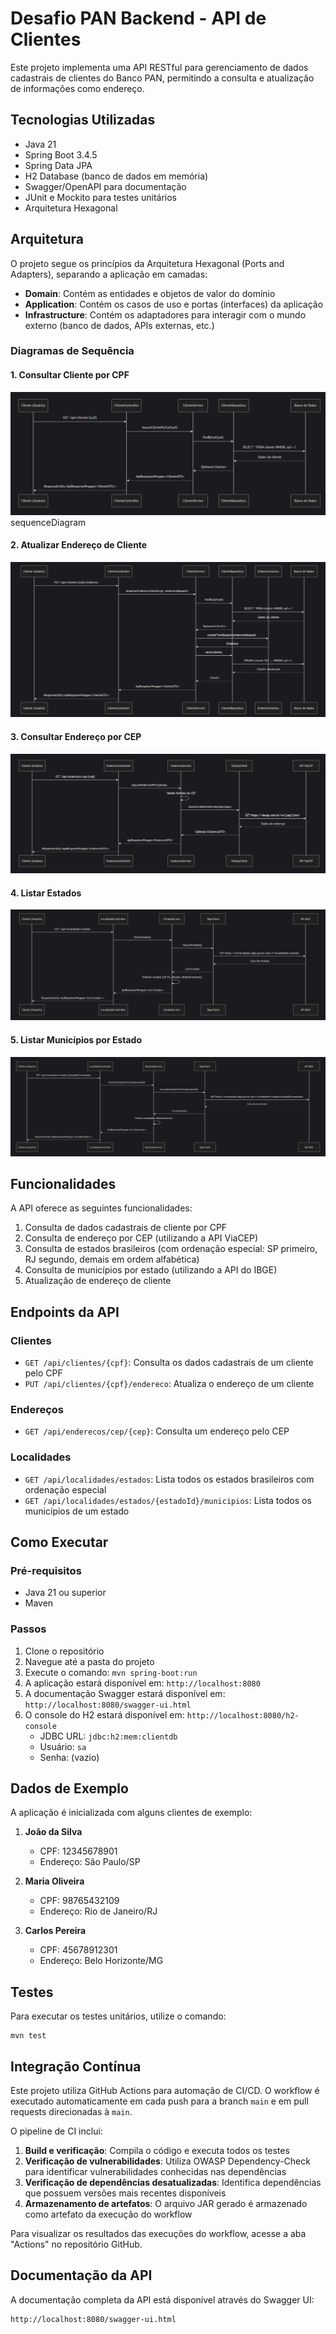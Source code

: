 # Desafio PAN Backend - API de Clientes

Este projeto implementa uma API RESTful para gerenciamento de dados cadastrais de clientes do Banco PAN, permitindo a consulta e atualização de informações como endereço.

## Tecnologias Utilizadas

- Java 21
- Spring Boot 3.4.5
- Spring Data JPA
- H2 Database (banco de dados em memória)
- Swagger/OpenAPI para documentação
- JUnit e Mockito para testes unitários
- Arquitetura Hexagonal

## Arquitetura

O projeto segue os princípios da Arquitetura Hexagonal (Ports and Adapters), separando a aplicação em camadas:

- **Domain**: Contém as entidades e objetos de valor do domínio
- **Application**: Contém os casos de uso e portas (interfaces) da aplicação
- **Infrastructure**: Contém os adaptadores para interagir com o mundo externo (banco de dados, APIs externas, etc.)

### Diagramas de Sequência

#### 1. Consultar Cliente por CPF

![diagrama-consultar.png](diagrama-consultar.png)sequenceDiagram


#### 2. Atualizar Endereço de Cliente

![diagrama-put-clientes.png](diagrama-put-clientes.png)

#### 3. Consultar Endereço por CEP

![diagrama-consultar-endereco-cep.png](diagrama-consultar-endereco-cep.png)

#### 4. Listar Estados

![diagrama-listar-estados.png](diagrama-listar-estados.png)

#### 5. Listar Municípios por Estado

![diagrama-listar-municipios-estados.png](diagrama-listar-municipios-estados.png)

## Funcionalidades

A API oferece as seguintes funcionalidades:

1. Consulta de dados cadastrais de cliente por CPF
2. Consulta de endereço por CEP (utilizando a API ViaCEP)
3. Consulta de estados brasileiros (com ordenação especial: SP primeiro, RJ segundo, demais em ordem alfabética)
4. Consulta de municípios por estado (utilizando a API do IBGE)
5. Atualização de endereço de cliente

## Endpoints da API

### Clientes

- `GET /api/clientes/{cpf}`: Consulta os dados cadastrais de um cliente pelo CPF
- `PUT /api/clientes/{cpf}/endereco`: Atualiza o endereço de um cliente

### Endereços

- `GET /api/enderecos/cep/{cep}`: Consulta um endereço pelo CEP

### Localidades

- `GET /api/localidades/estados`: Lista todos os estados brasileiros com ordenação especial
- `GET /api/localidades/estados/{estadoId}/municipios`: Lista todos os municípios de um estado

## Como Executar

### Pré-requisitos

- Java 21 ou superior
- Maven

### Passos

1. Clone o repositório
2. Navegue até a pasta do projeto
3. Execute o comando: `mvn spring-boot:run`
4. A aplicação estará disponível em: `http://localhost:8080`
5. A documentação Swagger estará disponível em: `http://localhost:8080/swagger-ui.html`
6. O console do H2 estará disponível em: `http://localhost:8080/h2-console`
   - JDBC URL: `jdbc:h2:mem:clientdb`
   - Usuário: `sa`
   - Senha: (vazio)

## Dados de Exemplo

A aplicação é inicializada com alguns clientes de exemplo:

1. **João da Silva**
   - CPF: 12345678901
   - Endereço: São Paulo/SP

2. **Maria Oliveira**
   - CPF: 98765432109
   - Endereço: Rio de Janeiro/RJ

3. **Carlos Pereira**
   - CPF: 45678912301
   - Endereço: Belo Horizonte/MG

## Testes

Para executar os testes unitários, utilize o comando:

```
mvn test
```

## Integração Contínua

Este projeto utiliza GitHub Actions para automação de CI/CD. O workflow é executado automaticamente em cada push para a branch `main` e em pull requests direcionadas à `main`.

O pipeline de CI inclui:

1. **Build e verificação**: Compila o código e executa todos os testes
2. **Verificação de vulnerabilidades**: Utiliza OWASP Dependency-Check para identificar vulnerabilidades conhecidas nas dependências
3. **Verificação de dependências desatualizadas**: Identifica dependências que possuem versões mais recentes disponíveis
4. **Armazenamento de artefatos**: O arquivo JAR gerado é armazenado como artefato da execução do workflow

Para visualizar os resultados das execuções do workflow, acesse a aba "Actions" no repositório GitHub.

## Documentação da API

A documentação completa da API está disponível através do Swagger UI:

```
http://localhost:8080/swagger-ui.html
```
